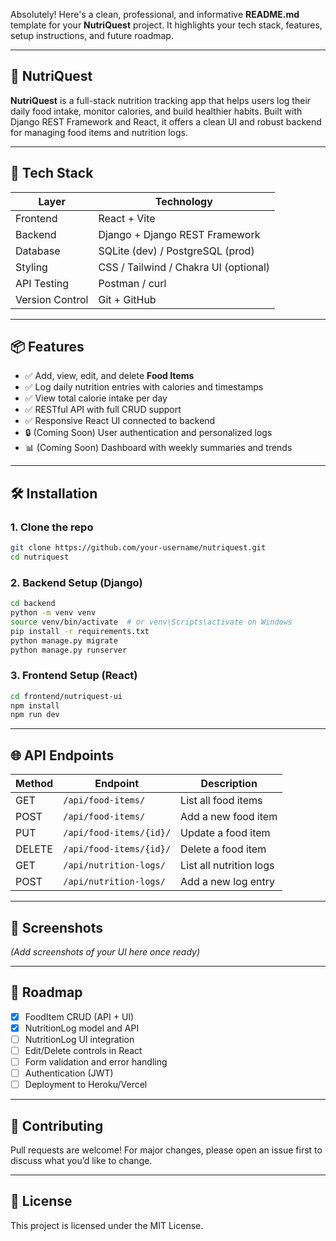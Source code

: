 Absolutely! Here's a clean, professional, and informative **README.md** template for your **NutriQuest** project. It highlights your tech stack, features, setup instructions, and future roadmap.

---

## 🥗 NutriQuest

**NutriQuest** is a full-stack nutrition tracking app that helps users log their daily food intake, monitor calories, and build healthier habits. Built with Django REST Framework and React, it offers a clean UI and robust backend for managing food items and nutrition logs.

---

## 🚀 Tech Stack

| Layer        | Technology               |
| ------------ | ------------------------ |
| Frontend     | React + Vite             |
| Backend      | Django + Django REST Framework |
| Database     | SQLite (dev) / PostgreSQL (prod) |
| Styling      | CSS / Tailwind / Chakra UI (optional) |
| API Testing  | Postman / curl           |
| Version Control | Git + GitHub          |

---

## 📦 Features

- ✅ Add, view, edit, and delete **Food Items**
- ✅ Log daily nutrition entries with calories and timestamps
- ✅ View total calorie intake per day
- ✅ RESTful API with full CRUD support
- ✅ Responsive React UI connected to backend
- 🔒 (Coming Soon) User authentication and personalized logs
- 📊 (Coming Soon) Dashboard with weekly summaries and trends

---

## 🛠️ Installation

### 1. Clone the repo
```bash
git clone https://github.com/your-username/nutriquest.git
cd nutriquest
```

### 2. Backend Setup (Django)
```bash
cd backend
python -m venv venv
source venv/bin/activate  # or venv\Scripts\activate on Windows
pip install -r requirements.txt
python manage.py migrate
python manage.py runserver
```

### 3. Frontend Setup (React)
```bash
cd frontend/nutriquest-ui
npm install
npm run dev
```

---

## 🌐 API Endpoints

| Method | Endpoint                  | Description             |
| ------ | ------------------------- | ----------------------- |
| GET    | `/api/food-items/`        | List all food items     |
| POST   | `/api/food-items/`        | Add a new food item     |
| PUT    | `/api/food-items/{id}/`   | Update a food item      |
| DELETE | `/api/food-items/{id}/`   | Delete a food item      |
| GET    | `/api/nutrition-logs/`    | List all nutrition logs |
| POST   | `/api/nutrition-logs/`    | Add a new log entry     |

---

## 📸 Screenshots

*(Add screenshots of your UI here once ready)*

---

## 🧭 Roadmap

- [x] FoodItem CRUD (API + UI)
- [x] NutritionLog model and API
- [ ] NutritionLog UI integration
- [ ] Edit/Delete controls in React
- [ ] Form validation and error handling
- [ ] Authentication (JWT)
- [ ] Deployment to Heroku/Vercel

---

## 🤝 Contributing

Pull requests are welcome! For major changes, please open an issue first to discuss what you’d like to change.

---

## 📄 License

This project is licensed under the MIT License.

